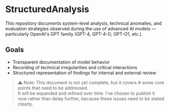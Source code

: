 # StructuredAnalysis

This repository documents system-level analysis, technical anomalies, and evaluation strategies observed during the use of advanced AI models — particularly OpenAI's GPT family (GPT-4, GPT-4-O, GPT-O1, etc.).

## Goals

- Transparent documentation of model behavior
- Recording of technical irregularities and critical interactions
- Structured representation of findings for internal and external review

> ⚠️ Note: This document is not yet complete, but it covers # some  core points that need to be addressed.  
> It will be expanded and refined over time. I’ve chosen to publish it now rather than delay further, because these issues need to be stated clearly.
